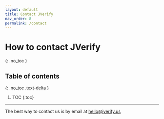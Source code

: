 ```yaml
---
layout: default
title: Contact JVerify
nav_order: 8
permalink: /contact
---
```


# How to contact JVerify
{: .no_toc }

## Table of contents
{: .no_toc .text-delta }

1. TOC
{:toc}

---

The best way to contact us is by email at [hello@jverify.us](mailto:hello@jverify.us)